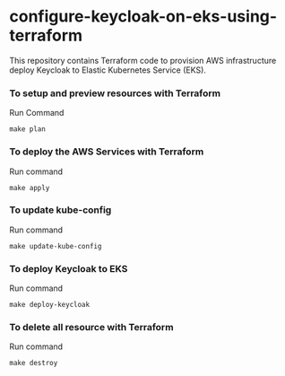 # configure-keycloak-on-eks-using-terraform 
This repository contains Terraform code to provision AWS infrastructure deploy Keycloak to Elastic Kubernetes Service (EKS). 

### To setup and preview resources with Terraform
Run Command
```shell
make plan
```

### To deploy the AWS Services with Terraform
Run command
```shell
make apply

```
### To update kube-config
Run command
```shell
make update-kube-config
```

### To deploy Keycloak to EKS
Run command
```shell
make deploy-keycloak
```

### To delete all resource with Terraform
Run command
```shell
make destroy
```